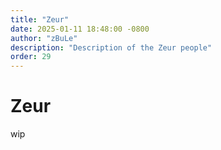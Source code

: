 ```yaml
---
title: "Zeur"
date: 2025-01-11 18:48:00 -0800
author: "zBuLe"
description: "Description of the Zeur people"
order: 29
---
```


# Zeur

wip
